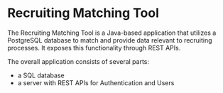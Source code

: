 # Recruiting Matching Tool

The Recruiting Matching Tool is a Java-based application that utilizes a PostgreSQL database to match and provide data relevant to recruiting processes. It exposes this functionality through REST APIs.

The overall application consists of several parts:
- a SQL database
- a server with REST APIs for Authentication and Users

